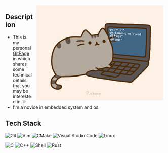 <img width="400px" style="margin: 5px 5px 10px 10px;" align="right" alt="pusheencode-gif" src="https://raw.githubusercontent.com/HangX-Ma/HangX-Ma/main/assets/pusheencode.gif" />

## Description

- This is my personal [GitPage](https://hangx-ma.github.io) in which shares some technical details that you may be interested in. 💦
- I'm a novice in embedded system and os.


## Tech Stack

![Git](https://img.shields.io/badge/-Git-333333?style=flat&logo=git)
![Vim](https://img.shields.io/badge/-Vim-333333?style=flat&logo=vim)
![CMake](https://img.shields.io/badge/-CMake-333333?style=flat&logo=cmake)
![Visual Studio Code](https://img.shields.io/badge/Visual%20Studio%20Code-333333?style=flat&logo=visual-studio-code&logoColor=white)
![Linux](https://img.shields.io/badge/-Linux-333333?style=flat&logo=Linux&logoColor=FCC624)

![C](https://img.shields.io/badge/-C-333333?style=flat&logo=c)
![C++](https://img.shields.io/badge/-C%2B%2B-333333?style=flat&logo=c%2B%2B)
![Shell](https://img.shields.io/badge/-Shell-333333?style=flat&logo=shell)
![Rust](https://img.shields.io/badge/-Rust-333333?style=flat&logo=rust)

<!--
<div align="left" class="box" id="info">
  <!--<img src="https://github-readme-stats.vercel.app/api?username=HangX-Ma&theme=tokyonight&rank_icon=github&show_icons=true&include_all_commits=true&hide_border=true" alt="HangX-Ma's github stats" /></br>
  <a href="https://HangX-Ma.github.io"><img src="https://img.shields.io/static/v1?logo=github&label=&message=GitPage&color=36393f&style=for-the-badge" alt="github"></a>
  <a href="mailto:contour.9x@gmail.com"><img src="https://img.shields.io/badge/Gmail-EA4335.svg?style=for-the-badge&logo=Gmail&logoColor=white" alt="email" /></a>
  <img src="https://komarev.com/ghpvc/?username=HangX-Ma&label=Github+Visits&color=61afef&style=for-the-badge" />
</div>-->

<!--
**HangX-Ma/HangX-Ma** is a ✨ _special_ ✨ repository because its `README.md` (this file) appears on your GitHub profile.

Here are some ideas to get you started:

- 🔭 I’m currently working on ...
- 🌱 I’m currently learning ...
- 👯 I’m looking to collaborate on ...
- 🤔 I’m looking for help with ...
- 💬 Ask me about ...
- 📫 How to reach me: ...
- 😄 Pronouns: ...
- ⚡ Fun fact: ...
-->
